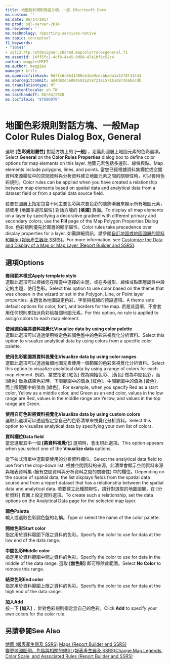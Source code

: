 ```yaml
---
title: 地圖色彩規則對話方塊、一般 |Microsoft Docs
ms.custom: ''
ms.date: 06/14/2017
ms.prod: sql-server-2014
ms.reviewer: ''
ms.technology: reporting-services-native
ms.topic: conceptual
f1_keywords:
- "10541"
- sql12.rtp.rptdesigner.shared.mapcolorrulesgeneral.f1
ms.assetid: 14ff5fc1-4cf8-4a45-9d98-47a1bf1c52c4
author: maggiesMSFT
ms.author: maggies
manager: kfile
ms.openlocfilehash: 0dffc6c0b31400cb4eb9cecbbada1a52f8f41443
ms.sourcegitcommit: ad4d92dce894592a259721a1571b1d8736abacdb
ms.translationtype: MT
ms.contentlocale: zh-TW
ms.lasthandoff: 08/04/2020
ms.locfileid: "87606070"
---
```

# <a name="map-color-rules-dialog-box-general"></a><span data-ttu-id="ebb94-102">地圖色彩規則對話方塊、一般</span><span class="sxs-lookup"><span data-stu-id="ebb94-102">Map Color Rules Dialog Box, General</span></span>
  <span data-ttu-id="ebb94-103">選取 **[色彩規則屬性]** 對話方塊上的 **[一般]** ，定義此圖層上地圖元素的色彩選項。</span><span class="sxs-lookup"><span data-stu-id="ebb94-103">Select **General** on the **Color Rules Properties** dialog box to define color options for map elements on this layer.</span></span> <span data-ttu-id="ebb94-104">地圖元素包括多邊形、線條與點。</span><span class="sxs-lookup"><span data-stu-id="ebb94-104">Map elements include polygons, lines, and points.</span></span> <span data-ttu-id="ebb94-105">當您已經根據資料集欄位或空間資料來源欄位中的空間資料與分析資料建立地圖元素之間的關聯性時，可以套用色彩規則。</span><span class="sxs-lookup"><span data-stu-id="ebb94-105">Color rules can be applied when you have created a relationship between map elements based on spatial data and analytical data from a dataset field or from a spatial data source field.</span></span>  
  
 <span data-ttu-id="ebb94-106">若要在圖層上指定包含不同主要色彩與次要色彩的裝飾漸層來顯示所有地圖元素，請使用 [地圖多邊形屬性] 對話方塊的 **[填滿]** 頁面。</span><span class="sxs-lookup"><span data-stu-id="ebb94-106">To display all map elements on a layer by specifying a decorative gradient with different primary and secondary colors, use the **Fill** page of the Map Polygon Properties Dialog Box.</span></span> <span data-ttu-id="ebb94-107">色彩規則優先於圖層的顯示屬性。</span><span class="sxs-lookup"><span data-stu-id="ebb94-107">Color rules take precedence over display properties for a layer.</span></span> <span data-ttu-id="ebb94-108">如需詳細資訊，請參閱[自訂地圖或地圖圖層的資料和顯示 &#40;報表產生器及 SSRS&#41;](report-design/customize-the-data-and-display-of-a-map-or-map-layer-report-builder-and-ssrs.md)。</span><span class="sxs-lookup"><span data-stu-id="ebb94-108">For more information, see [Customize the Data and Display of a Map or Map Layer &#40;Report Builder and SSRS&#41;](report-design/customize-the-data-and-display-of-a-map-or-map-layer-report-builder-and-ssrs.md).</span></span>  
  
## <a name="options"></a><span data-ttu-id="ebb94-109">選項</span><span class="sxs-lookup"><span data-stu-id="ebb94-109">Options</span></span>  
 <span data-ttu-id="ebb94-110">**套用範本樣式**</span><span class="sxs-lookup"><span data-stu-id="ebb94-110">**Apply template style**</span></span>  
 <span data-ttu-id="ebb94-111">選取此選項可以根據您在精靈中選擇的主題，或在多邊形、線條或點圖層屬性中設定的主題，使用色彩。</span><span class="sxs-lookup"><span data-stu-id="ebb94-111">Select this option to use color based on the theme that was chosen in the wizard or set in the Polygon, Line, or Point layer properties.</span></span> <span data-ttu-id="ebb94-112">主題會為地圖設定色彩、字型與框線的預設選項。</span><span class="sxs-lookup"><span data-stu-id="ebb94-112">A theme sets default options for color, font, and borders for the map.</span></span> <span data-ttu-id="ebb94-113">若是此選項，不會套用任何規則來指派色彩給每個地圖元素。</span><span class="sxs-lookup"><span data-stu-id="ebb94-113">For this option, no rule is applied to assign colors to each map element.</span></span>  
  
 <span data-ttu-id="ebb94-114">**使用調色盤將資料視覺化**</span><span class="sxs-lookup"><span data-stu-id="ebb94-114">**Visualize data by using color palette**</span></span>  
 <span data-ttu-id="ebb94-115">選取此選項可以透過使用特定色彩調色盤中的色彩來視覺化分析資料。</span><span class="sxs-lookup"><span data-stu-id="ebb94-115">Select this option to visualize analytical data by using colors from a specific color palette.</span></span>  
  
 <span data-ttu-id="ebb94-116">**使用色彩範圍將資料視覺化**</span><span class="sxs-lookup"><span data-stu-id="ebb94-116">**Visualize data by using color ranges**</span></span>  
 <span data-ttu-id="ebb94-117">選取此選項可以透過每個地圖元素使用一個範圍的色彩來視覺化分析資料。</span><span class="sxs-lookup"><span data-stu-id="ebb94-117">Select this option to visualize analytical data by using a range of colors for each map element.</span></span> <span data-ttu-id="ebb94-118">例如，當您指定 [紅色] 做為開始色彩、[黃色] 做為中間色彩，而 [綠色] 做為結束色彩時，下限範圍中的值為 [紅色]、中間範圍中的值為 [黃色]，而上限範圍中的值為 [綠色]。</span><span class="sxs-lookup"><span data-stu-id="ebb94-118">For example, when you specify Red as a start color, Yellow as a middle color, and Green as an end color, values in the low range are Red, values in the middle range are Yellow, and values in the top range are Green.</span></span>  
  
 <span data-ttu-id="ebb94-119">**使用自訂色彩將資料視覺化**</span><span class="sxs-lookup"><span data-stu-id="ebb94-119">**Visualize data by using custom colors**</span></span>  
 <span data-ttu-id="ebb94-120">選取此選項可以透過指定您自己的色彩清單來視覺化分析資料。</span><span class="sxs-lookup"><span data-stu-id="ebb94-120">Select this option to visualize analytical data by specifying your own list of colors.</span></span>  
  
 <span data-ttu-id="ebb94-121">**資料欄位**</span><span class="sxs-lookup"><span data-stu-id="ebb94-121">**Data field**</span></span>  
 <span data-ttu-id="ebb94-122">當您選取其中一個 **[將資料視覺化]** 選項時，會出現此選項。</span><span class="sxs-lookup"><span data-stu-id="ebb94-122">This option appears when you select one of the **Visualize data** options.</span></span>  
  
 <span data-ttu-id="ebb94-123">從下拉式清單中選取要使用的分析資料欄位。</span><span class="sxs-lookup"><span data-stu-id="ebb94-123">Select the analytical data field to use from the drop-down list.</span></span> <span data-ttu-id="ebb94-124">根據空間資料的來源，此清單會顯示空間資料來源與報表資料集 (擁有空間資料與分析資料之間的關聯性) 中的欄位。</span><span class="sxs-lookup"><span data-stu-id="ebb94-124">Depending on the source of spatial data, the list displays fields from the spatial data source and from a report dataset that has a relationship between the spatial data and analytical data.</span></span> <span data-ttu-id="ebb94-125">若要建立此種關聯性，請針對選取的地圖圖層，在 [分析資料] 頁面上設定資料選項。</span><span class="sxs-lookup"><span data-stu-id="ebb94-125">To create such a relationship, set the data options on the Analytical Data page for the selected map layer.</span></span>  
  
 <span data-ttu-id="ebb94-126">**調色**</span><span class="sxs-lookup"><span data-stu-id="ebb94-126">**Palette**</span></span>  
 <span data-ttu-id="ebb94-127">輸入或選取色彩調色盤的名稱。</span><span class="sxs-lookup"><span data-stu-id="ebb94-127">Type or select the name of the color palette.</span></span>  
  
 <span data-ttu-id="ebb94-128">**開始色彩**</span><span class="sxs-lookup"><span data-stu-id="ebb94-128">**Start color**</span></span>  
 <span data-ttu-id="ebb94-129">指定用於資料範圍下限之資料的色彩。</span><span class="sxs-lookup"><span data-stu-id="ebb94-129">Specify the color to use for data at the low end of the data range.</span></span>  
  
 <span data-ttu-id="ebb94-130">**中間色彩**</span><span class="sxs-lookup"><span data-stu-id="ebb94-130">**Middle color**</span></span>  
 <span data-ttu-id="ebb94-131">指定用於資料範圍中間之資料的色彩。</span><span class="sxs-lookup"><span data-stu-id="ebb94-131">Specify the color to use for data in the middle of the data range.</span></span> <span data-ttu-id="ebb94-132">選取 **[無色彩]** 即可移除此範圍。</span><span class="sxs-lookup"><span data-stu-id="ebb94-132">Select **No Color** to remove this range.</span></span>  
  
 <span data-ttu-id="ebb94-133">**結束色彩**</span><span class="sxs-lookup"><span data-stu-id="ebb94-133">**End color**</span></span>  
 <span data-ttu-id="ebb94-134">指定用於資料範圍上限之資料的色彩。</span><span class="sxs-lookup"><span data-stu-id="ebb94-134">Specify the color to use for data at the high end of the data range.</span></span>  
  
 <span data-ttu-id="ebb94-135">**加入**</span><span class="sxs-lookup"><span data-stu-id="ebb94-135">**Add**</span></span>  
 <span data-ttu-id="ebb94-136">按一下 **[加入]** ，針對色彩規則指定您自己的色彩。</span><span class="sxs-lookup"><span data-stu-id="ebb94-136">Click **Add** to specify your own colors for the color rule.</span></span>  
  
## <a name="see-also"></a><span data-ttu-id="ebb94-137">另請參閱</span><span class="sxs-lookup"><span data-stu-id="ebb94-137">See Also</span></span>  
 <span data-ttu-id="ebb94-138">[地圖 &#40;報表產生器及 SSRS&#41;](report-design/maps-report-builder-and-ssrs.md) </span><span class="sxs-lookup"><span data-stu-id="ebb94-138">[Maps &#40;Report Builder and SSRS&#41;](report-design/maps-report-builder-and-ssrs.md) </span></span>  
 [<span data-ttu-id="ebb94-139">變更地圖圖例、色階與相關的規則 &#40;報表產生器及 SSRS&#41;</span><span class="sxs-lookup"><span data-stu-id="ebb94-139">Change Map Legends, Color Scale, and Associated Rules &#40;Report Builder and SSRS&#41;</span></span>](report-design/change-map-legends-color-scale-and-associated-rules-report-builder-and-ssrs.md)  
  
  
